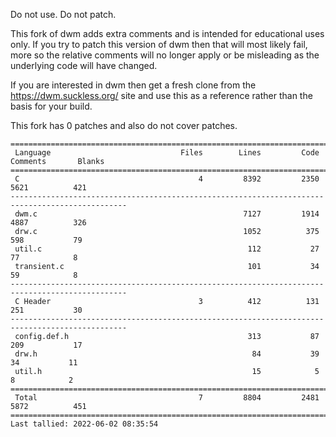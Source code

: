 Do not use. Do not patch.

This fork of dwm adds extra comments and is intended for educational uses only. If you try to patch
this version of dwm then that will most likely fail, more so the relative comments will no longer
apply or be misleading as the underlying code will have changed.

If you are interested in dwm then get a fresh clone from the https://dwm.suckless.org/ site and use
this as a reference rather than the basis for your build.

This fork has 0 patches and also do not cover patches.

<!-- START STATS 1 -->
<!-- END STATS 1 -->


<!-- START STATS 2 -->
````
================================================================================================
 Language                             Files        Lines         Code     Comments       Blanks
================================================================================================
 C                                        4         8392         2350         5621          421
------------------------------------------------------------------------------------------------
 dwm.c                                              7127         1914         4887          326
 drw.c                                              1052          375          598           79
 util.c                                              112           27           77            8
 transient.c                                         101           34           59            8
------------------------------------------------------------------------------------------------
 C Header                                 3          412          131          251           30
------------------------------------------------------------------------------------------------
 config.def.h                                        313           87          209           17
 drw.h                                                84           39           34           11
 util.h                                               15            5            8            2
================================================================================================
 Total                                    7         8804         2481         5872          451
================================================================================================
Last tallied: 2022-06-02 08:35:54
````
<!-- END STATS 2 -->

